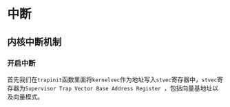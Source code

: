 # 中断
## 内核中断机制
### 开启中断
首先我们在`trapinit`函数里面将`kernelvec`作为地址写入`stvec`寄存器中，`stvec`寄存器为`Supervisor Trap Vector Base Address Register `，包括向量基地址以及向量模式。
